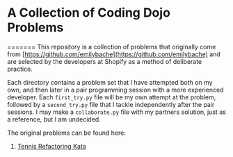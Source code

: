 # A Collection of Coding Dojo Problems

=======
This repository is a collection of problems that originally come from [https://github.com/emilybache](https://github.com/emilybache) and are selected by the developers at Shopify as a method of deliberate practice.

Each directory contains a problem set that I have attempted both on my own, and then later in a pair programming session with a more experienced developer. Each `first_try.py` file will be my own attempt at the problem, followed by a `second_try.py` file that I tackle independently after the pair sessions. I may make a `collaborate.py` file with my partners solution, just as a reference, but I am undecided. 

The original problems can be found here:

1. [Tennis Refactoring Kata](https://github.com/emilybache/Tennis-Refactoring-Kata)
